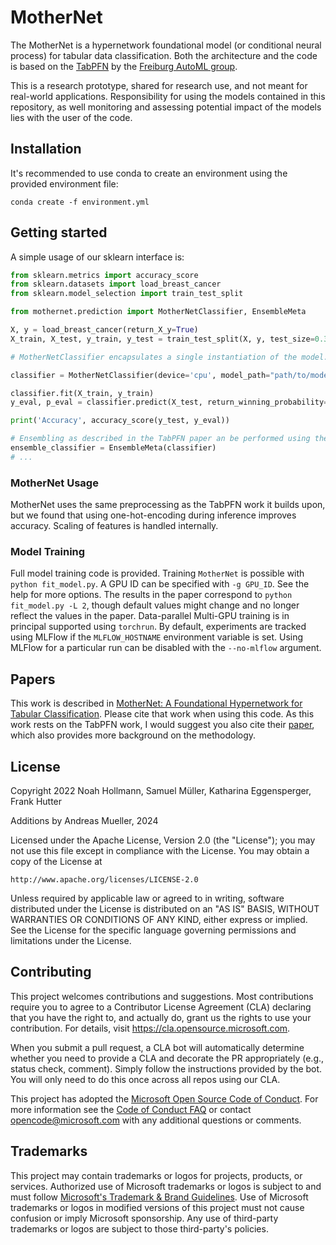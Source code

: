 # MotherNet

The MotherNet is a hypernetwork foundational model (or conditional neural process) for tabular data classification.
Both the architecture and the code is based on the [TabPFN](https://github.com/automl/TabPFN) by the [Freiburg AutoML group](https://www.automl.org/).

This is a research prototype, shared for research use, and not meant for real-world applications. Responsibility for using the models contained in this repository,
as well monitoring and assessing potential impact of the models lies with the user of the code.

## Installation

It's recommended to use conda to create an environment using the provided environment file:

```
conda create -f environment.yml
```

## Getting started

A simple usage of our sklearn interface is:
```python
from sklearn.metrics import accuracy_score
from sklearn.datasets import load_breast_cancer
from sklearn.model_selection import train_test_split

from mothernet.prediction import MotherNetClassifier, EnsembleMeta

X, y = load_breast_cancer(return_X_y=True)
X_train, X_test, y_train, y_test = train_test_split(X, y, test_size=0.33, random_state=42)

# MotherNetClassifier encapsulates a single instantiation of the model.

classifier = MotherNetClassifier(device='cpu', model_path="path/to/model.pkl")

classifier.fit(X_train, y_train)
y_eval, p_eval = classifier.predict(X_test, return_winning_probability=True)

print('Accuracy', accuracy_score(y_test, y_eval))

# Ensembling as described in the TabPFN paper an be performed using the EnsembleMeta wrapper
ensemble_classifier = EnsembleMeta(classifier)
# ...
```

### MotherNet Usage

MotherNet uses the same preprocessing as the TabPFN work it builds upon, but we found that using one-hot-encoding during inference improves accuracy.
Scaling of features is handled internally.

### Model Training
Full model training code is provided. Training ``MotherNet`` is possible with ``python fit_model.py``. A GPU ID can be specified with ``-g GPU_ID``. See the help for more options.
The results in the paper correspond to ``python fit_model.py -L 2``, though default values might change and no longer reflect the values in the paper.
Data-parallel Multi-GPU training is in principal supported using ``torchrun``.
By default, experiments are tracked using MLFlow if the ``MLFLOW_HOSTNAME`` environment variable is set. Using MLFlow for a particular run can be disabled with the ``--no-mlflow`` argument.

## Papers
This work is described in [MotherNet: A Foundational Hypernetwork for Tabular Classification](https://arxiv.org/pdf/2312.08598).
Please cite that work when using this code. As this work rests on the TabPFN work, I would suggest you also cite their [paper](https://arxiv.org/abs/2207.01848),
which also provides more background on the methodology.

## License
Copyright 2022 Noah Hollmann, Samuel Müller, Katharina Eggensperger, Frank Hutter

Additions by Andreas Mueller, 2024

Licensed under the Apache License, Version 2.0 (the "License");
you may not use this file except in compliance with the License.
You may obtain a copy of the License at

    http://www.apache.org/licenses/LICENSE-2.0

Unless required by applicable law or agreed to in writing, software
distributed under the License is distributed on an "AS IS" BASIS,
WITHOUT WARRANTIES OR CONDITIONS OF ANY KIND, either express or implied.
See the License for the specific language governing permissions and
limitations under the License.


## Contributing

This project welcomes contributions and suggestions.  Most contributions require you to agree to a
Contributor License Agreement (CLA) declaring that you have the right to, and actually do, grant us
the rights to use your contribution. For details, visit https://cla.opensource.microsoft.com.

When you submit a pull request, a CLA bot will automatically determine whether you need to provide
a CLA and decorate the PR appropriately (e.g., status check, comment). Simply follow the instructions
provided by the bot. You will only need to do this once across all repos using our CLA.

This project has adopted the [Microsoft Open Source Code of Conduct](https://opensource.microsoft.com/codeofconduct/).
For more information see the [Code of Conduct FAQ](https://opensource.microsoft.com/codeofconduct/faq/) or
contact [opencode@microsoft.com](mailto:opencode@microsoft.com) with any additional questions or comments.

## Trademarks

This project may contain trademarks or logos for projects, products, or services. Authorized use of Microsoft 
trademarks or logos is subject to and must follow 
[Microsoft's Trademark & Brand Guidelines](https://www.microsoft.com/en-us/legal/intellectualproperty/trademarks/usage/general).
Use of Microsoft trademarks or logos in modified versions of this project must not cause confusion or imply Microsoft sponsorship.
Any use of third-party trademarks or logos are subject to those third-party's policies.
